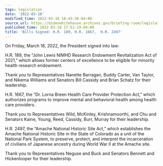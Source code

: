 ```yaml
---
tags: legislation
date: '2022-03-18'
modified_time: 2022-03-18 18:43:36-04:00
source_url: https://bidenwhitehouse.archives.gov/briefing-room/legislation/2022/03/18/bills-signed-h-r-189-h-r-1667-h-r-2497/
published_time: 2022-03-18 17:51:19-04:00
title: 'Bills Signed: H.R. 189, H.R. 1667,  H.R. 2497'
---
```

 
On Friday, March 18, 2022, the President signed into law:

H.R. 189, the “John Lewis NIMHD Research Endowment Revitalization Act of
2021,” which allows former centers of excellence to be eligible for
minority health research endowment.

Thank you to Representatives Nanette Barragan, Buddy Carter, Van Taylor,
and Nikema Williams and Senators Bill Cassidy and Brian Schatz for their
leadership.

H.R. 1667, the “Dr. Lorna Breen Health Care Provider Protection Act,”
which authorizes programs to improve mental and behavioral health among
health care providers.

Thank you to Representatives Wild, McKinley, Krishnamoorthi, and Chu and
Senators Kaine, Young, Reed, Cassidy, Burr, Murray for their leadership.

H.R. 2497, the “Amache National Historic Site Act,” which establishes
the Amache National Historic Site in the State of Colorado as a unit of
the National Park System, to preserve, protect, and interpret the
incarceration of civilians of Japanese ancestry during World War II at
the Amache site.

Thank you to Representatives Neguse and Buck and Senators Bennett and
Hickenlooper for their leadership.
